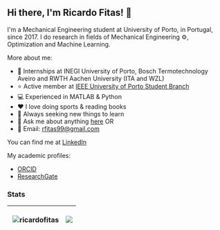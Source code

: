 ## Hi there, I'm Ricardo Fitas! 👋

I'm a Mechanical Engineering student at University of Porto, in Portugal, since 2017.
I do research in fields of Mechanical Engineering ⚙️, Optimization and Machine Learning.

More about me:
- 💼 Internships at INEGI University of Porto, Bosch Termotechnology Aveiro and RWTH Aachen University (ITA and WZL)
- ⭐ Active member at [IEEE University of Porto Student Branch](https://ieee.fe.up.pt/)
- 💻 Experienced in MATLAB & Python
- ❤️ I love doing sports & reading books
- 🧐 Always seeking new things to learn
- 💬 Ask me about anything [here](https://github.com/ricardofitas/ricardofitas/issues) OR
- 📧 Email: [rfitas99@gmail.com](rfitas99@gmail.com)

You can find me at [LinkedIn](https://www.linkedin.com/in/ricardo-fitas-167bba164/)

My academic profiles:
- [ORCID](https://orcid.org/0000-0001-5137-2451)
- [ResearchGate](https://www.researchgate.net/profile/Ricardo-Fitas)


### Stats

| <p>&nbsp;<img align="center" src="https://github-readme-stats.vercel.app/api?username=ricardofitas&show_icons=true&theme=dark&locale=en" alt="ricardofitas" /></p> | <a href="https://github.com/ricardofitas/github-readme-stats"><img align="center" src="https://github-readme-stats.vercel.app/api/top-langs/?username=ricardofitas&show_icons=true&theme=dark&locale=en" /></a> |
| ------------- | ------------- |

<!--
**ricardofitas/ricardofitas** is a ✨ _special_ ✨ repository because its `README.md` (this file) appears on your GitHub profile.

Here are some ideas to get you started:

- 🔭 I’m currently working on ...
- 🌱 I’m currently learning ...
- 👯 I’m looking to collaborate on ...
- 🤔 I’m looking for help with ...
- 💬 Ask me about ...
- 📫 How to reach me: ...
- 😄 Pronouns: ...
- ⚡ Fun fact: ...
-->
